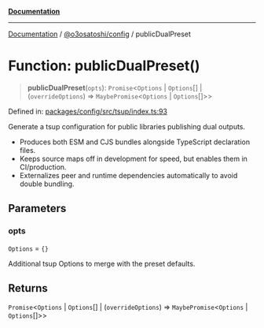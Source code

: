 [**Documentation**](../../../README.md)

***

[Documentation](../../../README.md) / [@o3osatoshi/config](../README.md) / publicDualPreset

# Function: publicDualPreset()

> **publicDualPreset**(`opts`): `Promise`\<`Options` \| `Options`[] \| (`overrideOptions`) => `MaybePromise`\<`Options` \| `Options`[]\>\>

Defined in: [packages/config/src/tsup/index.ts:93](https://github.com/o3osatoshi/experiment/blob/04dfa58df6e48824a200a24d77afef7ce464e1ae/packages/config/src/tsup/index.ts#L93)

Generate a tsup configuration for public libraries publishing dual outputs.

- Produces both ESM and CJS bundles alongside TypeScript declaration files.
- Keeps source maps off in development for speed, but enables them in CI/production.
- Externalizes peer and runtime dependencies automatically to avoid double bundling.

## Parameters

### opts

`Options` = `{}`

Additional tsup Options to merge with the preset defaults.

## Returns

`Promise`\<`Options` \| `Options`[] \| (`overrideOptions`) => `MaybePromise`\<`Options` \| `Options`[]\>\>
